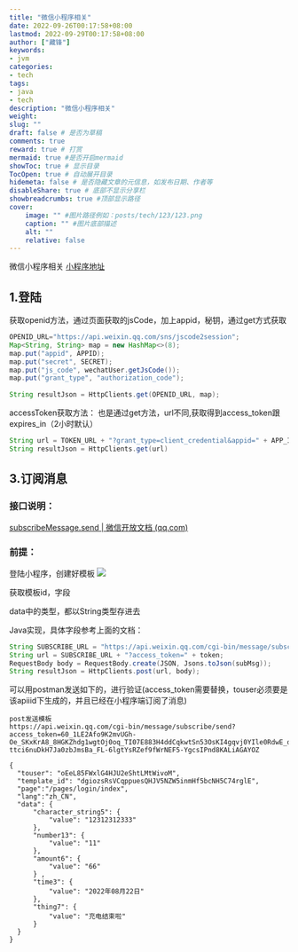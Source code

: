 ```yaml
---
title: "微信小程序相关"
date: 2022-09-26T00:17:58+08:00
lastmod: 2022-09-29T00:17:58+08:00
author: ["藏锋"]
keywords: 
- jvm
categories: 
- tech
tags: 
- java
- tech
description: "微信小程序相关"
weight:
slug: ""
draft: false # 是否为草稿
comments: true
reward: true # 打赏
mermaid: true #是否开启mermaid
showToc: true # 显示目录
TocOpen: true # 自动展开目录
hidemeta: false # 是否隐藏文章的元信息，如发布日期、作者等
disableShare: true # 底部不显示分享栏
showbreadcrumbs: true #顶部显示路径
cover:
    image: "" #图片路径例如：posts/tech/123/123.png
    caption: "" #图片底部描述
    alt: ""
    relative: false
---
```


 微信小程序相关
[小程序地址](https://mp.weixin.qq.com/wxamp/index/index?lang=zh_CN&token=176606198)

## 1.登陆
获取openid方法，通过页面获取的jsCode，加上appid，秘钥，通过get方式获取
```java
OPENID_URL="https://api.weixin.qq.com/sns/jscode2session";
Map<String, String> map = new HashMap<>(8);  
map.put("appid", APPID);  
map.put("secret", SECRET);  
map.put("js_code", wechatUser.getJsCode());  
map.put("grant_type", "authorization_code");  
  
String resultJson = HttpClients.get(OPENID_URL, map);
``` 
accessToken获取方法：
也是通过get方法，url不同,获取得到access_token跟expires_in（2小时默认）
```java
String url = TOKEN_URL + "?grant_type=client_credential&appid=" + APP_ID + "&secret=" + APP_SECRET;
String resultJson = HttpClients.get(url)
```
 


## 3.订阅消息
### 接口说明：
[subscribeMessage.send | 微信开放文档 (qq.com)](https://developers.weixin.qq.com/miniprogram/dev/api-backend/open-api/subscribe-message/subscribeMessage.send.html)
### 前提：
登陆小程序，创建好模板
![](https://zpc-1306994356.cos.ap-nanjing.myqcloud.com/ob/202208241031018.png)

获取模板id，字段

data中的类型，都以String类型存进去

Java实现，具体字段参考上面的文档：
```java
String SUBSCRIBE_URL = "https://api.weixin.qq.com/cgi-bin/message/subscribe/send";
String url = SUBSCRIBE_URL + "?access_token=" + token;  
RequestBody body = RequestBody.create(JSON, Jsons.toJson(subMsg));  
String resultJson = HttpClients.post(url, body);
```

可以用postman发送如下的，进行验证(access_token需要替换，touser必须要是该apiiid下生成的，并且已经在小程序端订阅了消息)
```
post发送模板
https://api.weixin.qq.com/cgi-bin/message/subscribe/send?access_token=60_1LE2Afo9K2mvUGh-Oe_SKxKrA8_8HGKZhdg1wgtOj0oq_TI07E883H4ddCqkwtSn53OsKI4gqvj0YIle0RdwE_dwjy-ttci6nuDkH7Ja0zbJmsBa_FL-6lgtYsRZef9fWrNEF5-YgcsIPnd8KALiAGAYOZ

{
  "touser": "oEeL85FWxlG4HJU2eShtLMtWivoM",
  "template_id": "dgiozsRsVCqppuesQHJV5NZW5inmHf5bcNH5C74rglE",
  "page":"/pages/login/index",
  "lang":"zh_CN",
  "data": {
      "character_string5": {
          "value": "12312312333"
      },
      "number13": {
          "value": "11"
      },
      "amount6": {
          "value": "66"
      } ,
      "time3": {
          "value": "2022年08月22日"
      },
      "thing7": {
          "value": "充电结束啦"
      }
  }
}
